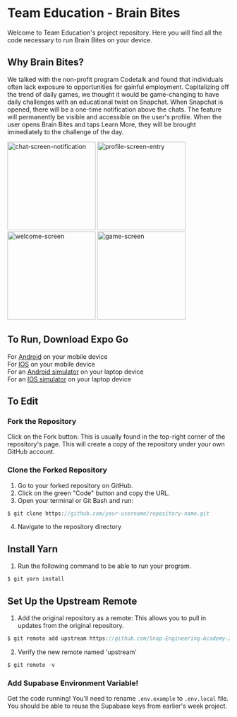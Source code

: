 # Team Education - Brain Bites

Welcome to Team Education's project repository. Here you will find all the code necessary to run Brain Bites on your device. 

## Why Brain Bites?

We talked with the non-profit program Codetalk and found that individuals often lack exposure to opportunities for gainful employment. Capitalizing off the trend of daily games, we thought it would be game-changing to have daily challenges with an educational twist on Snapchat. When Snapchat is opened, there will be a one-time notification above the chats. The feature will permanently be visible and accessible on the user's profile. When the user opens Brain Bites and taps Learn More, they will be brought immediately to the challenge of the day. 

<img width="200" alt="chat-screen-notification" src="https://github.com/user-attachments/assets/03c7319c-7dbc-4dc6-9fcf-75140bd5a786">

<img width="200" alt="profile-screen-entry" src="https://github.com/user-attachments/assets/c4e40f87-141b-4de9-a934-1478104f459d">

<img width="200" alt="welcome-screen" src="https://github.com/user-attachments/assets/98bbc73f-780b-4570-882d-41cef783aa04">

<img width="200" alt="game-screen" src="https://github.com/user-attachments/assets/dfc584b3-daf3-4edb-bc31-ed2cb6d4b213">

## To Run, Download Expo Go



For [Android](https://play.google.com/store/apps/details?id=host.exp.exponent&referrer=www) on your mobile device  
For [IOS](https://itunes.apple.com/app/apple-store/id982107779) on your mobile device  
For an [Android simulator](https://expo.dev/go?sdkVersion=51&platform=android&device=false) on your laptop device  
For an [IOS simulator](https://expo.dev/go?sdkVersion=51&platform=ios&device=false) on your laptop device  

## To Edit

### Fork the Repository 
Click on the Fork button: This is usually found in the top-right corner of the repository's page. This will create a copy of the repository under your own GitHub account.

### Clone the Forked Repository
1. Go to your forked repository on GitHub.
2. Click on the green "Code" button and copy the URL.
3. Open your terminal or Git Bash and run: 
```js
$ git clone https://github.com/your-username/repository-name.git

```
4. Navigate to the repository directory

## Install Yarn
1. Run the following command to be able to run your program.
```js
$ git yarn install
```

## Set Up the Upstream Remote
1. Add the original repository as a remote: This allows you to pull in updates from the original repository.
```js
$ git remote add upstream https://github.com/Snap-Engineering-Academy-2024/SnapChatStarter.git
```
2. Verify the new remote named 'upstream'

```js
$ git remote -v
```
###  Add Supabase Environment Variable!

Get the code running! You'll need to rename `.env.example` to `.env.local` file. You should be able to reuse the Supabase keys from earlier's week project.
